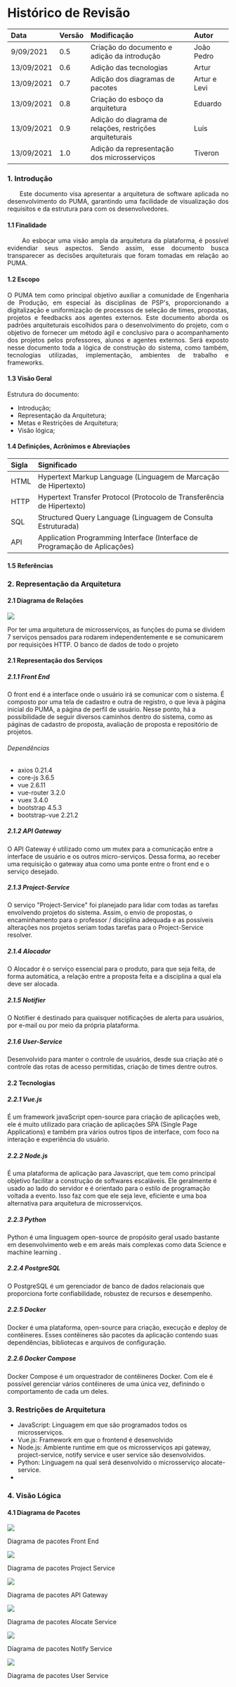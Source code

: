 # Histórico de Revisão

| Data | Versão | Modificação | Autor |
| :-- | :-- | :-- | :-- |
| 9/09/2021 | 0.5 | Criação do documento e adição da introdução | João Pedro |
| 13/09/2021 | 0.6 | Adição das tecnologias | Artur |
| 13/09/2021 | 0.7 | Adição dos diagramas de pacotes | Artur e Levi |
| 13/09/2021 | 0.8 | Criação do esboço da arquitetura | Eduardo |
| 13/09/2021 | 0.9 | Adição do diagrama de relações, restrições arquiteturais | Luís |
| 13/09/2021 | 1.0 | Adição da representação dos microsserviços | Tiveron |


### 1. Introdução  

<p  align="justify">    Este documento visa apresentar a arquitetura de software aplicada no desenvolvimento do PUMA, garantindo uma facilidade de visualização dos requisitos e da estrutura para com os desenvolvedores.</p>

#### 1.1 Finalidade  

<p  align="justify">     Ao esboçar uma visão ampla da arquitetura da plataforma, é possível evidendiar seus aspectos. Sendo assim, esse documento busca transparecer as decisões arquiteturais que foram tomadas em relação ao PUMA.</p>

#### 1.2 Escopo

<p  align="justify">O PUMA tem como principal objetivo auxiliar a comunidade de Engenharia de Produção, em especial às disciplinas de PSP's, proporcionando a digitalização e uniformização de processos de seleção de times, propostas, projetos e feedbacks aos agentes externos. Este documento aborda os padrões arquiteturais escolhidos para o desenvolvimento do projeto, com o objetivo de fornecer um método ágil e conclusivo para o acompanhamento dos projetos pelos professores, alunos e agentes externos. Será exposto nesse documento toda a lógica de construção do sistema, como também, tecnologias utilizadas, implementação, ambientes de trabalho e frameworks.</p>

#### 1.3 Visão Geral

Estrutura do documento:  

* Introdução;
* Representação da Arquitetura; 
* Metas e Restrições de Arquitetura;
* Visão lógica;


#### 1.4 Definições, Acrônimos e Abreviações

| Sigla       | Significado |
| :---------  | :-----      | 
| HTML	| Hypertext Markup Language (Linguagem de Marcação de Hipertexto) |
| HTTP  | Hypertext Transfer Protocol (Protocolo de Transferência de Hipertexto)|
| SQL   | Structured Query Language (Linguagem de Consulta Estruturada) |
| API   | Application Programming Interface (Interface de Programação de Aplicações)|


#### 1.5 Referências


### 2. Representação da Arquitetura

#### 2.1 Diagrama de Relações
![](../assets/arquitetura/diagrama-de-relacoes.png)

Por ter uma arquitetura de microsserviços, as funções do puma se dividem 7 serviços pensados para rodarem independentemente e se comunicarem por requisições HTTP.
O banco de dados de todo o projeto 

#### 2.1 Representação dos Serviços
##### 2.1.1 Front End

O front end é a interface onde o usuário irá se comunicar com o sistema. É composto por uma tela de cadastro e outra de registro, o que leva à página inicial do PUMA, a página de perfil de usuário. Nesse ponto, há a possibilidade de seguir diversos caminhos dentro do sistema, como as páginas de cadastro de proposta, avaliação de proposta e repositório de projetos.

###### Dependências

- axios 0.21.4
- core-js 3.6.5
- vue 2.6.11
- vue-router 3.2.0
- vuex 3.4.0
- bootstrap 4.5.3
- bootstrap-vue 2.21.2

##### 2.1.2 API Gateway

O API Gateway é utilizado como um mutex para a comunicação entre a interface de usuário e os outros micro-serviços. Dessa forma, ao receber uma requisição o gateway atua como uma ponte entre o front end e o serviço desejado.

##### 2.1.3 Project-Service

O serviço "Project-Service" foi planejado para lidar com todas as tarefas envolvendo projetos do sistema. Assim, o envio de propostas, o encaminhamento para o professor / disciplina adequada e as possíveis alterações nos projetos seriam todas tarefas para o Project-Service resolver.

##### 2.1.4 Alocador

O Alocador é o serviço essencial para o produto, para que seja feita, de forma automática, a relação entre a proposta feita e a disciplina a qual ela deve ser alocada.

##### 2.1.5 Notifier

O Notifier é destinado para quaisquer notificações de alerta para usuários, por e-mail ou por meio da própria plataforma.

##### 2.1.6 User-Service

Desenvolvido para manter o controle de usuários, desde sua criação até o controle das rotas de acesso permitidas, criação de times dentre outros.


#### 2.2 Tecnologias
##### 2.2.1 Vue.js 
É um framework javaScript open-source para criação de aplicações web, ele é muito utilizado para criação de aplicações SPA (Single Page Applications) e também pra vários outros tipos de interface, com foco na interação e experiência do usuário.

##### 2.2.2 Node.js
É uma plataforma de aplicação para Javascript, que tem como principal objetivo facilitar a construção de softwares escaláveis. Ele geralmente é usado ao lado do servidor e é orientado para o estilo de programação voltada a evento. Isso faz com que ele seja leve, eficiente e uma boa alternativa para arquitetura de microsserviços.

##### 2.2.3 Python
Python é uma linguagem open-source de propósito geral usado bastante em desenvolvimento web e em areás mais complexas como data Science e machine learning .
##### 2.2.4 PostgreSQL 
O PostgreSQL é um gerenciador de banco de dados relacionais que proporciona forte confiabilidade, robustez de recursos e desempenho.

##### 2.2.5 Docker
Docker é uma plataforma, open-source para criação, execução e deploy de contêineres. Esses contêineres são pacotes da aplicação contendo suas dependências, bibliotecas e arquivos de configuração.

##### 2.2.6 Docker Compose
Docker Compose é um orquestrador de contêineres Docker. Com ele é possível gerenciar vários contêineres de uma única vez, definindo o comportamento de cada um deles.


### 3. Restrições de Arquitetura
* JavaScript: Linguagem em que são programados todos os microsserviços.
* Vue.js: Framework em que o frontend é desenvolvido
* Node.js: Ambiente runtime em que os microsserviços api gateway, project-service, notify service e user service são desenvolvidos.
* Python: Linguagem na qual será desenvolvido o microsserviço alocate-service.
* 

### 4. Visão Lógica

#### 4.1 Diagrama de Pacotes

![](../assets/arquitetura/pacote-frontend.png)

Diagrama de pacotes Front End


![](../assets/arquitetura/pacote-project-service.png)

Diagrama de pacotes Project Service

![](../assets/arquitetura/pacote-gateway.png)

Diagrama de pacotes API Gateway

![](../assets/arquitetura/pacote-alocate-service.png)

Diagrama de pacotes Alocate Service

![](../assets/arquitetura/pacote-notify.png)

Diagrama de pacotes Notify Service

![](../assets/arquitetura/pacote-user-service.png)

Diagrama de pacotes User Service